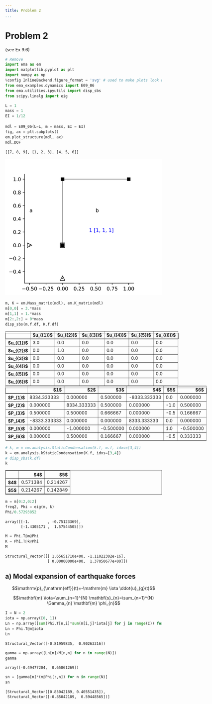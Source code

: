 ```yaml
---
title: Problem 2
...
```


# Problem 2 

(see Ex 9.6)


```python
# Remove
import ema as em
import matplotlib.pyplot as plt
import numpy as np
%config InlineBackend.figure_format = 'svg' # used to make plots look nicer
from ema_examples.dynamics import E09_06
from ema.utilities.ipyutils import disp_sbs 
from scipy.linalg import eig
```


```python
L = 1
mass = 1
EI = 1/12

mdl = E09_06(L=L, m = mass, EI = EI)
fig, ax = plt.subplots()
em.plot_structure(mdl, ax)
mdl.DOF
```




    [[7, 8, 9], [1, 2, 3], [4, 5, 6]]




![svg](img/output_2_1.svg)



```python
m, K = em.Mass_matrix(mdl), em.K_matrix(mdl)
m[0,0] = 3.*mass
m[1,1] = 1.*mass
m[2:,2:] = 0*mass
disp_sbs(m.f.df, K.f.df)
```


<table style = "display:inline" border="1" class="dataframe">
  <thead>
    <tr style="text-align: right;">
      <th></th>
      <th>$u_{{1}}$</th>
      <th>$u_{{2}}$</th>
      <th>$u_{{3}}$</th>
      <th>$u_{{4}}$</th>
      <th>$u_{{5}}$</th>
      <th>$u_{{6}}$</th>
    </tr>
  </thead>
  <tbody>
    <tr>
      <th>$u_{{1}}$</th>
      <td>3.0</td>
      <td>0.0</td>
      <td>0.0</td>
      <td>0.0</td>
      <td>0.0</td>
      <td>0.0</td>
    </tr>
    <tr>
      <th>$u_{{2}}$</th>
      <td>0.0</td>
      <td>1.0</td>
      <td>0.0</td>
      <td>0.0</td>
      <td>0.0</td>
      <td>0.0</td>
    </tr>
    <tr>
      <th>$u_{{3}}$</th>
      <td>0.0</td>
      <td>0.0</td>
      <td>0.0</td>
      <td>0.0</td>
      <td>0.0</td>
      <td>0.0</td>
    </tr>
    <tr>
      <th>$u_{{4}}$</th>
      <td>0.0</td>
      <td>0.0</td>
      <td>0.0</td>
      <td>0.0</td>
      <td>0.0</td>
      <td>0.0</td>
    </tr>
    <tr>
      <th>$u_{{5}}$</th>
      <td>0.0</td>
      <td>0.0</td>
      <td>0.0</td>
      <td>0.0</td>
      <td>0.0</td>
      <td>0.0</td>
    </tr>
    <tr>
      <th>$u_{{6}}$</th>
      <td>0.0</td>
      <td>0.0</td>
      <td>0.0</td>
      <td>0.0</td>
      <td>0.0</td>
      <td>0.0</td>
    </tr>
  </tbody>
</table style = "display:inline"><table style = "display:inline" border="1" class="dataframe">
  <thead>
    <tr style="text-align: right;">
      <th></th>
      <th>$1$</th>
      <th>$2$</th>
      <th>$3$</th>
      <th>$4$</th>
      <th>$5$</th>
      <th>$6$</th>
    </tr>
  </thead>
  <tbody>
    <tr>
      <th>$P_{1}$</th>
      <td>8334.333333</td>
      <td>0.000000</td>
      <td>0.500000</td>
      <td>-8333.333333</td>
      <td>0.0</td>
      <td>0.000000</td>
    </tr>
    <tr>
      <th>$P_{2}$</th>
      <td>0.000000</td>
      <td>8334.333333</td>
      <td>0.500000</td>
      <td>0.000000</td>
      <td>-1.0</td>
      <td>0.500000</td>
    </tr>
    <tr>
      <th>$P_{3}$</th>
      <td>0.500000</td>
      <td>0.500000</td>
      <td>0.666667</td>
      <td>0.000000</td>
      <td>-0.5</td>
      <td>0.166667</td>
    </tr>
    <tr>
      <th>$P_{4}$</th>
      <td>-8333.333333</td>
      <td>0.000000</td>
      <td>0.000000</td>
      <td>8333.333333</td>
      <td>0.0</td>
      <td>0.000000</td>
    </tr>
    <tr>
      <th>$P_{5}$</th>
      <td>0.000000</td>
      <td>-1.000000</td>
      <td>-0.500000</td>
      <td>0.000000</td>
      <td>1.0</td>
      <td>-0.500000</td>
    </tr>
    <tr>
      <th>$P_{6}$</th>
      <td>0.000000</td>
      <td>0.500000</td>
      <td>0.166667</td>
      <td>0.000000</td>
      <td>-0.5</td>
      <td>0.333333</td>
    </tr>
  </tbody>
</table style = "display:inline">



```python
# k, m = em.analysis.StaticCondensation(k.f, m.f, idxs=[3,4])
k = em.analysis.kStaticCondensation(K.f, idxs=[3,4])
# disp_sbs(k.df)
k
```




<table border="1" class="dataframe">
  <thead>
    <tr style="text-align: right;">
      <th></th>
      <th>$4$</th>
      <th>$5$</th>
    </tr>
  </thead>
  <tbody>
    <tr>
      <th>$4$</th>
      <td>0.571384</td>
      <td>0.214267</td>
    </tr>
    <tr>
      <th>$5$</th>
      <td>0.214267</td>
      <td>0.142849</td>
    </tr>
  </tbody>
</table>




```python
m = m[0:2,0:2]
freq2, Phi = eig(m, k)
Phi/0.57293852
```




    array([[-1.        , -0.75123369],
           [-1.4305171 ,  1.57544505]])




```python
M = Phi.T@m@Phi
K = Phi.T@k@Phi
M
```




    Structural_Vector([[ 1.65651710e+00, -1.11022302e-16],
                       [ 0.00000000e+00,  1.37050677e+00]])



## a) Modal expansion of earthquake forces

$$\mathrm{p}_{\mathrm{eff}}(t)=-\mathrm{m} \iota \ddot{u}_{g}(t)$$

$$\mathbf{m} \iota=\sum_{n=1}^{N} \mathbf{s}_{n}=\sum_{n=1}^{N} \Gamma_{n} \mathbf{m} \phi_{n}$$


```python
I = N = 2
iota = np.array([0, 1])
Ln = np.array([sum(Phi.T[n,i]*sum(m[i,j]*iota[j] for j in range(I)) for i in range(I)) for n in range(N)])
Ln = Phi.T@m@iota
Ln
```




    Structural_Vector([-0.81959835,  0.90263316])




```python
gamma = np.array([Ln[n]/M[n,n] for n in range(N)])
gamma
```




    array([-0.49477204,  0.65861269])




```python
sn = [gamma[n]*(m@Phi[:,n]) for n in range(N)]
sn
```




    [Structural_Vector([0.85042189, 0.40551435]),
     Structural_Vector([-0.85042189,  0.59448565])]



